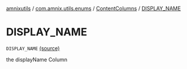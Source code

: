 [amnixutils](../../index.md) / [com.amnix.utils.enums](../index.md) / [ContentColumns](index.md) / [DISPLAY_NAME](./-d-i-s-p-l-a-y_-n-a-m-e.md)

# DISPLAY_NAME

`DISPLAY_NAME` [(source)](https://github.com/AmniX/amnixUtils/tree/master/amnixutils/src/main/java/com/amnix/utils/enums/ContentColumns.kt#L14)

the displayName Column

